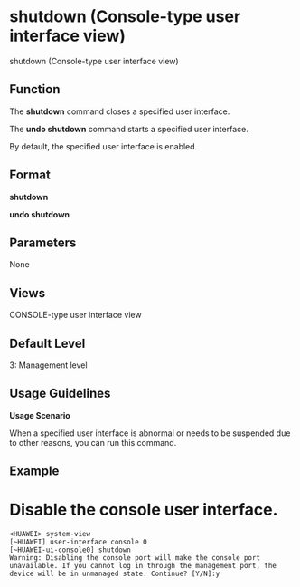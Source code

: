 shutdown (Console-type user interface view)
===========================================

shutdown (Console-type user interface view)

Function
--------



The **shutdown** command closes a specified user interface.

The **undo shutdown** command starts a specified user interface.



By default, the specified user interface is enabled.


Format
------

**shutdown**

**undo shutdown**


Parameters
----------

None

Views
-----

CONSOLE-type user interface view


Default Level
-------------

3: Management level


Usage Guidelines
----------------

**Usage Scenario**

When a specified user interface is abnormal or needs to be suspended due to other reasons, you can run this command.


Example
-------

# Disable the console user interface.
```
<HUAWEI> system-view
[~HUAWEI] user-interface console 0
[~HUAWEI-ui-console0] shutdown
Warning: Disabling the console port will make the console port unavailable. If you cannot log in through the management port, the device will be in unmanaged state. Continue? [Y/N]:y

```